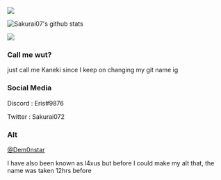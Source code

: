 ![](https://komarev.com/ghpvc/?username=sakurai07)

![Sakurai07's github stats](https://github-readme-stats.vercel.app/api?username=eris9&count_private=true&theme=radical)

<img src="https://github-readme-stats.vercel.app/api/top-langs/?username=eris9&layout=compact&langs_count=8&theme=dark">

### Call me wut?

just call me Kaneki since I keep on changing my git name ig


### Social Media
Discord : Eris#9876

Twitter : Sakurai072

### Alt
<a href="https://github.com/Dem0nstar/">@Dem0nstar</a>

I have also been known as l4xus but before I could make my alt that, the name was taken 12hrs before
